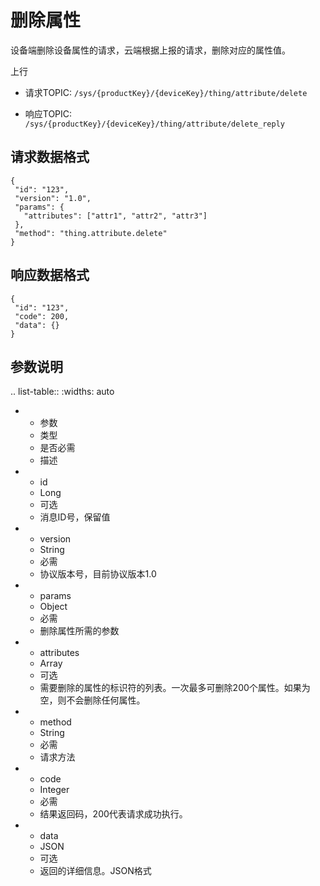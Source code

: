 # 删除属性

设备端删除设备属性的请求，云端根据上报的请求，删除对应的属性值。

上行
- 请求TOPIC: `/sys/{productKey}/{deviceKey}/thing/attribute/delete`

- 响应TOPIC: `/sys/{productKey}/{deviceKey}/thing/attribute/delete_reply`

## 请求数据格式

```
{
 "id": "123",
 "version": "1.0",
 "params": {
   "attributes": ["attr1", "attr2", "attr3"]
 },
 "method": "thing.attribute.delete"
}
```

## 响应数据格式

```
{
 "id": "123",
 "code": 200,
 "data": {}
}

```

## 参数说明

.. list-table::
   :widths: auto

   * - 参数
     - 类型
     - 是否必需
     - 描述
   * - id
     - Long
     - 可选
     - 消息ID号，保留值
   * - version
     - String
     - 必需
     - 协议版本号，目前协议版本1.0
   * - params
     - Object
     - 必需
     - 删除属性所需的参数
   * - attributes
     - Array
     - 可选
     - 需要删除的属性的标识符的列表。一次最多可删除200个属性。如果为空，则不会删除任何属性。
   * - method
     - String
     - 必需
     - 请求方法
   * - code
     - Integer
     - 必需
     - 结果返回码，200代表请求成功执行。
   * - data
     - JSON
     - 可选
     - 返回的详细信息。JSON格式



<!--end-->
